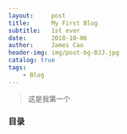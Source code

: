 ```yaml
---
layout:     post
title:      My First Blog
subtitle:   1st ever
date:       2018-10-06
author:     James Cao
header-img: img/post-bg-BJJ.jpg
catalog: true
tags:
    - Blog
---
```


> 这是我第一个


### 目录
